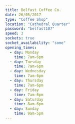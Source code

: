 ```yaml
---
title: Belfast Coffee Co.
date: 26/05/2017
type: "Coffee Shop"
location: "Cathedral Quarter"
password: "belfast107"
speed: 3
sockets: true
socket_availability: "some"
opening_times:
  - day: Monday
    time: 7am-6pm
  - day: Tuesday
    time: 7am-6pm
  - day: Wednesday
    time: 7am-6pm
  - day: Thursday
    time: 7am-6pm
  - day: Friday
    time: 7am-6pm
  - day: Saturday
    time: 8am-6pm
  - day: Sunday
    time: 9am-5pm
---
```

